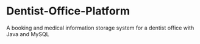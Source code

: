 # Dentist-Office-Platform
A booking and medical information storage system for a dentist office with Java and MySQL
